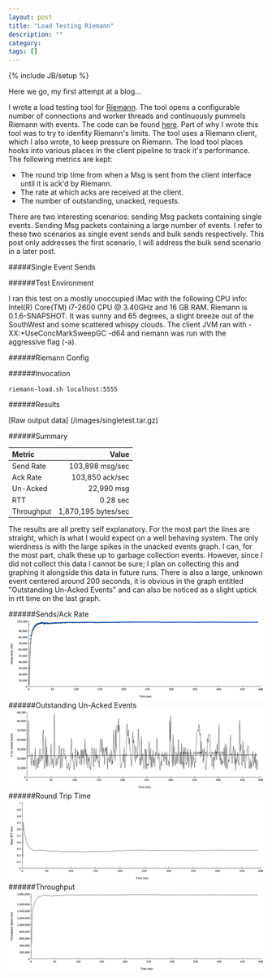 ```yaml
---
layout: post
title: "Load Testing Riemann"
description: ""
category: 
tags: []
---
```

{% include JB/setup %}

Here we go, my first attempt at a blog...

I wrote a load testing tool for [Riemann](http://riemann.io). The tool opens a configurable number of connections and worker threads and continuously pummels Riemann with events. The code can be found [here](https://github.com/mgodave/riemann-client). Part of why I wrote this tool was to try to idenfity Riemann's limits. The tool uses a Riemann client, which I also wrote, to keep pressure on Riemann. The load tool places hooks into various places in the client pipeline to track it's performance. The following metrics are kept:
* The round trip time from when a Msg is sent from the client interface until it is ack'd by Riemann. 
* The rate at which acks are received at the client. 
* The number of outstanding, unacked, requests.

There are two interesting scenarios: sending Msg packets containing single events. Sending Msg packets containing a large number of events. I refer to these two scenarios as single event sends and bulk sends respectively. This post only addresses the first scenario, I will address the bulk send scenario in a later post.

#####Single Event Sends

######Test Environment

I ran this test on a mostly unoccupied iMac with the following CPU info: Intel(R) Core(TM) i7-2600 CPU @ 3.40GHz and 16 GB RAM. Riemann is 0.1.6-SNAPSHOT. It was sunny and 65 degrees, a slight breeze out of the SouthWest and some scattered whispy clouds. The client JVM ran with -XX:+UseConcMarkSweepGC -d64 and riemann was run with the aggressive flag (-a).

######Riemann Config

<script src="https://gist.github.com/mgodave/5155644.js"> </script>

######Invocation

```
riemann-load.sh localhost:5555
```

######Results

<p/>
[Raw output data] (/images/singletest.tar.gz)
<p/>

######Summary

|Metric|Value|
|:-----|------:|
|Send Rate|103,898 msg/sec| 
|Ack Rate|103,850 ack/sec|
|Un-Acked|22,990 msg|
|RTT|0.28 sec|
|Throughput|1,870,195 bytes/sec|

<p/>

The results are all pretty self explanatory. For the most part the lines are straight, which is what I would expect on a well behaving system. The only wierdness is with the large spikes in the unacked events graph. I can, for the most part, chalk these up to garbage collection events. However, since I did not collect this data I cannot be sure; I plan on collecting this and graphing it alongside this data in future runs. There is also a large, unknown event centered around 200 seconds, it is obvious in the graph entitled "Outstanding Un-Acked Events" and can also be noticed as a slight uptick in rtt time on the last graph.

######Sends/Ack Rate
![Load](/images/SendAckRate.png)
######Outstanding Un-Acked Events
![Load](/images/QueueLength.png)
######Round Trip Time
![Load](/images/Rtt.png)
######Throughput
![Load](/images/Throughput.png)



